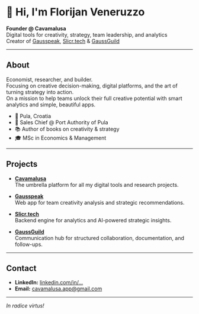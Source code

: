# 👋 Hi, I'm Florijan Veneruzzo

**Founder @ Cavamalusa**  
Digital tools for creativity, strategy, team leadership, and analytics  
Creator of [Gausspeak](https://gausspeak.com), [Slicr.tech](https://slicr.tech) & [GaussGuild](https://gaussguild.com)

---

## About

Economist, researcher, and builder.  
Focusing on creative decision-making, digital platforms, and the art of turning strategy into action.  
On a mission to help teams unlock their full creative potential with smart analytics and simple, beautiful apps.

- 📍 Pula, Croatia
- 💼 Sales Chief @ Port Authority of Pula
- 📚 Author of books on creativity & strategy
- 🎓 MSc in Economics & Management

---

## Projects

- **[Cavamalusa](https://cavamalusa.com)**  
  The umbrella platform for all my digital tools and research projects.

- **[Gausspeak](https://gausspeak.com)**  
  Web app for team creativity analysis and strategic recommendations.

- **[Slicr.tech](https://slicr.tech)**  
  Backend engine for analytics and AI-powered strategic insights.

- **[GaussGuild](https://gaussguild.com)**  
  Communication hub for structured collaboration, documentation, and follow-ups.


---

## Contact

- **LinkedIn:** [linkedin.com/in/…](https://www.linkedin.com/in/florijan-veneruzzo-345b792b1/)  
- **Email:** cavamalusa.app@gmail.com

---

_In radice virtus!_
